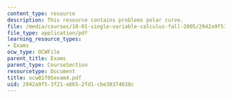 ```yaml
---
content_type: resource
description: This resource contains problems polar curve.
file: /media/courses/18-01-single-variable-calculus-fall-2005/2942a9f53f21a6652fd1cbe30374638c_ocw01f05exam4.pdf
file_type: application/pdf
learning_resource_types:
- Exams
ocw_type: OCWFile
parent_title: Exams
parent_type: CourseSection
resourcetype: Document
title: ocw01f05exam4.pdf
uid: 2942a9f5-3f21-a665-2fd1-cbe30374638c
---
```

